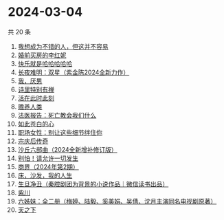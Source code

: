 # 2024-03-04

共 20 条

<!-- BEGIN WEREAD -->
<!-- 最后更新时间 2024-03-04 00:05:30 +0800 -->
1. [我想成为不错的人，但这并不容易](https://weread.qq.com/web/bookDetail/45f32de0813ab898cg01475d)
1. [婚前买房的李红妮](https://weread.qq.com/web/bookDetail/a56323f0813ab8752g01251c)
1. [快乐就是哈哈哈哈哈](https://weread.qq.com/web/bookDetail/0c632db0813ab708ag0170b2)
1. [长夜难明：双星（紫金陈2024全新力作）](https://weread.qq.com/web/bookDetail/b5632fe0813ab88a5g014348)
1. [我，厌男](https://weread.qq.com/web/bookDetail/7f6326d0813ab88afg0193bb)
1. [诗里特别有禅](https://weread.qq.com/web/bookDetail/ef432df0534c9bef4915ebb)
1. [活在此时此刻](https://weread.qq.com/web/bookDetail/e283207071728722e28cb43)
1. [赡养人类](https://weread.qq.com/web/bookDetail/a783203071eb6320a789765)
1. [法医报告：死亡教会我们什么](https://weread.qq.com/web/bookDetail/dd9322c071ca61afdd9b4d0)
1. [如此苍白的心](https://weread.qq.com/web/bookDetail/8a9323f0813ab79bcg0116ff)
1. [职场女性：别让这些细节绊住你](https://weread.qq.com/web/bookDetail/9d832b2072a730499d822df)
1. [宗庆后传奇](https://weread.qq.com/web/bookDetail/60f326c071bf486560f0928)
1. [沙丘六部曲（2024全新增补修订版）](https://weread.qq.com/web/bookDetail/a7b321607199d7fba7bb736)
1. [别怕！请允许一切发生](https://weread.qq.com/web/bookDetail/0ad320b0813ab8648g010adc)
1. [商界（2024年第2期）](https://weread.qq.com/web/bookDetail/82832a70813ab8974g0137cc)
1. [床，沙发，我的人生](https://weread.qq.com/web/bookDetail/41632490813ab824eg015667)
1. [生旦净丑（秦腔剧团为背景的小说作品｜微信读书出品）](https://weread.qq.com/web/bookDetail/f29326c0813ab88a0g016be6)
1. [紫川](https://weread.qq.com/web/bookDetail/826325d05810ef82650f829)
1. [六姊妹：全二册（梅婷、陆毅、奚美娟、吴倩、沈月主演同名电视剧原著）](https://weread.qq.com/web/bookDetail/51432e4071a73c495147467)
1. [天之下](https://weread.qq.com/web/bookDetail/4de326a0721770aa4de95f4)
<!-- END WEREAD -->